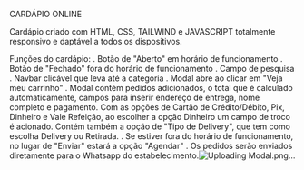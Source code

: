 CARDÁPIO ONLINE

Cardápio criado com HTML, CSS, TAILWIND e JAVASCRIPT totalmente responsivo e daptável a todos os dispositivos.

Funções do cardápio:
. Botão de "Aberto" em horário de funcionamento
. Botão de "Fechado" fora do horário de funcionamento
. Campo de pesquisa 
. Navbar clicável que leva até a categoria
. Modal abre ao clicar em "Veja meu carrinho"
. Modal contém pedidos adicionados, o total que é calculado automaticamente, campos para inserir endereço de entrega, nome completo e pagamento. Com as opções de Cartão de Crédito/Débito, Pix, Dinheiro e Vale Refeição, ao escolher a opção Dinheiro um campo de troco é acionado.
Contém também a opção de "Tipo de Delivery", que tem como escolha Delivery ou Retirada.
. Se estiver fora do horário de funcionamento, no lugar de "Enviar" estará a opção "Agendar"
. Os pedidos serão enviados diretamente para o Whatsapp do estabelecimento.![Uploading Modal.png…]()


